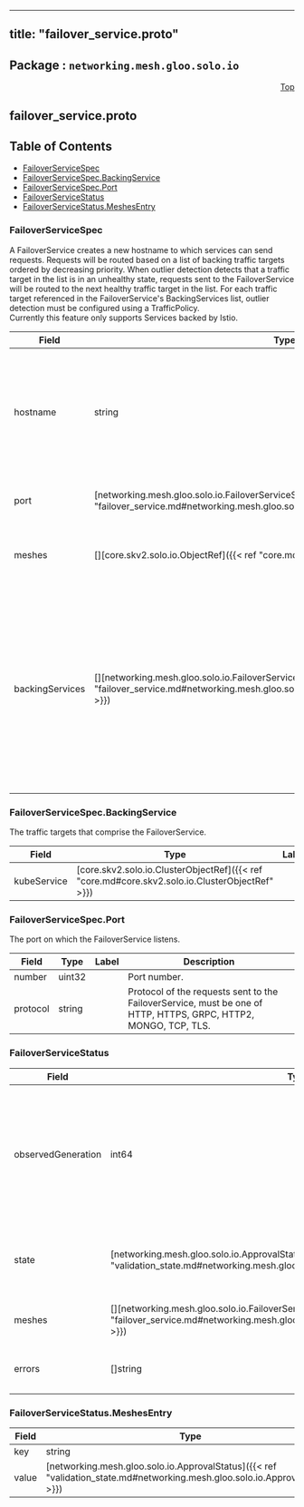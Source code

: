 
---
title: "failover_service.proto"
---

## Package : `networking.mesh.gloo.solo.io`



<a name="top"></a>

<a name="API Reference for failover_service.proto"></a>
<p align="right"><a href="#top">Top</a></p>

## failover_service.proto


## Table of Contents
  - [FailoverServiceSpec](#networking.mesh.gloo.solo.io.FailoverServiceSpec)
  - [FailoverServiceSpec.BackingService](#networking.mesh.gloo.solo.io.FailoverServiceSpec.BackingService)
  - [FailoverServiceSpec.Port](#networking.mesh.gloo.solo.io.FailoverServiceSpec.Port)
  - [FailoverServiceStatus](#networking.mesh.gloo.solo.io.FailoverServiceStatus)
  - [FailoverServiceStatus.MeshesEntry](#networking.mesh.gloo.solo.io.FailoverServiceStatus.MeshesEntry)







<a name="networking.mesh.gloo.solo.io.FailoverServiceSpec"></a>

### FailoverServiceSpec
A FailoverService creates a new hostname to which services can send requests. Requests will be routed based on a list of backing traffic targets ordered by decreasing priority. When outlier detection detects that a traffic target in the list is in an unhealthy state, requests sent to the FailoverService will be routed to the next healthy traffic target in the list. For each traffic target referenced in the FailoverService's BackingServices list, outlier detection must be configured using a TrafficPolicy.<br>Currently this feature only supports Services backed by Istio.


| Field | Type | Label | Description |
| ----- | ---- | ----- | ----------- |
| hostname | string |  | The DNS name of the FailoverService. Must be unique within the service mesh instance since it is used as the hostname with which clients communicate. |
  | port | [networking.mesh.gloo.solo.io.FailoverServiceSpec.Port]({{< ref "failover_service.md#networking.mesh.gloo.solo.io.FailoverServiceSpec.Port" >}}) |  | The port on which the FailoverService listens. |
  | meshes | [][core.skv2.solo.io.ObjectRef]({{< ref "core.md#core.skv2.solo.io.ObjectRef" >}}) | repeated | The meshes that this FailoverService will be visible to. |
  | backingServices | [][networking.mesh.gloo.solo.io.FailoverServiceSpec.BackingService]({{< ref "failover_service.md#networking.mesh.gloo.solo.io.FailoverServiceSpec.BackingService" >}}) | repeated | The list of services backing the FailoverService, ordered by decreasing priority. All services must be backed by either the same service mesh instance or backed by service meshes that are grouped under a common VirtualMesh. |
  





<a name="networking.mesh.gloo.solo.io.FailoverServiceSpec.BackingService"></a>

### FailoverServiceSpec.BackingService
The traffic targets that comprise the FailoverService.


| Field | Type | Label | Description |
| ----- | ---- | ----- | ----------- |
| kubeService | [core.skv2.solo.io.ClusterObjectRef]({{< ref "core.md#core.skv2.solo.io.ClusterObjectRef" >}}) |  | Name/namespace/cluster of a kubernetes service. |
  





<a name="networking.mesh.gloo.solo.io.FailoverServiceSpec.Port"></a>

### FailoverServiceSpec.Port
The port on which the FailoverService listens.


| Field | Type | Label | Description |
| ----- | ---- | ----- | ----------- |
| number | uint32 |  | Port number. |
  | protocol | string |  | Protocol of the requests sent to the FailoverService, must be one of HTTP, HTTPS, GRPC, HTTP2, MONGO, TCP, TLS. |
  





<a name="networking.mesh.gloo.solo.io.FailoverServiceStatus"></a>

### FailoverServiceStatus



| Field | Type | Label | Description |
| ----- | ---- | ----- | ----------- |
| observedGeneration | int64 |  | The most recent generation observed in the the FailoverService metadata. If the observedGeneration does not match generation, the controller has not received the most recent version of this resource. |
  | state | [networking.mesh.gloo.solo.io.ApprovalState]({{< ref "validation_state.md#networking.mesh.gloo.solo.io.ApprovalState" >}}) |  | The state of the overall resource, will only show accepted if it has been successfully applied to all target meshes. |
  | meshes | [][networking.mesh.gloo.solo.io.FailoverServiceStatus.MeshesEntry]({{< ref "failover_service.md#networking.mesh.gloo.solo.io.FailoverServiceStatus.MeshesEntry" >}}) | repeated | The status of the FailoverService for each Mesh to which it has been applied. |
  | errors | []string | repeated | Any errors found while processing this generation of the resource. |
  





<a name="networking.mesh.gloo.solo.io.FailoverServiceStatus.MeshesEntry"></a>

### FailoverServiceStatus.MeshesEntry



| Field | Type | Label | Description |
| ----- | ---- | ----- | ----------- |
| key | string |  |  |
  | value | [networking.mesh.gloo.solo.io.ApprovalStatus]({{< ref "validation_state.md#networking.mesh.gloo.solo.io.ApprovalStatus" >}}) |  |  |
  




 <!-- end messages -->

 <!-- end enums -->

 <!-- end HasExtensions -->

 <!-- end services -->

